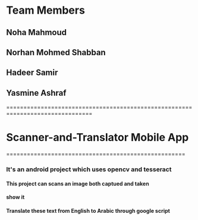 # Team Members
## Noha Mahmoud
## Norhan Mohmed Shabban
## Hadeer Samir
## Yasmine Ashraf
===============================================================================
# Scanner-and-Translator Mobile App
====================================================
### It's an android  project which uses opencv and tesseract

#### This project can scans an image both captued and taken
#### show it 
#### Translate these text from English to Arabic through google script
